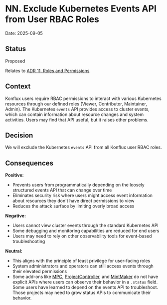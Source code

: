 # NN. Exclude Kubernetes Events API from User RBAC Roles

Date: 2025-09-05

## Status

Proposed

Relates to [ADR 11. Roles and Permissions](0011-roles-and-permissions.md)

## Context

Konflux users require RBAC permissions to interact with various Kubernetes resources through our defined roles (Viewer, Contributor, Maintainer, Admin). The Kubernetes `events` API provides access to cluster events, which can contain information about resource changes and system activities. Users may find that API useful, but it raises other problems.

## Decision

We will exclude the Kubernetes `events` API from all Konflux user RBAC roles.

## Consequences

**Positive:**
- Prevents users from programmatically depending on the loosely structured events API that can change over time
- Eliminates security risk where users might access event information about resources they don't have direct permissions to view
- Reduces the attack surface by limiting overly broad access

**Negative:**
- Users cannot view cluster events through the standard Kubernetes API
- Some debugging and monitoring capabilities are reduced for end users
- Users may need to rely on other observability tools for event-based troubleshooting

**Neutral:**
- This aligns with the principle of least privilege for user-facing roles
- System administrators and operators can still access events through their elevated permissions
- Some add-ons like [MPC], [ProjectController], and [MintMaker] do not have explicit APIs where
  users can observe their behavior in a `.status` field. Some users have learned to depend on
  the events API to troubleshoot. Those projects may need to grow status APIs to communicate
  their behavior.

[MPC]: ../architecture/add-ons/multi-platform-controller.md
[ProjectController]: ../architecture/add-ons/project-controller.md
[MintMaker]: ../architecture/add-ons/mintmaker.md

